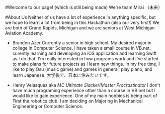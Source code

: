 #Welcome to our page!
(which is still being made)
We're team Mirai （未来）


#About Us
Neither of us have a lot of experience in anything specific, but we hope to learn a lot from being in this Hackathon (also our very first!)
We are both of Grand Rapids, Michigan and we are seniors at West Michigan Aviation Academy. 


- Brandon Azer 
Currently a senior in high school. My desired major in college in Computer Science. I have taken a small course in VB.net, curently learning
and developing an iOS application and learning Swift as I do that. I'm really interested in how programs work and I've started to make plans
for future projects as I learn new things. In my free time, I like to play Osu (music game) and games in general, play piano,
and learn Japanese. 大学後で、日本に住みたいです。


- Henry Velasquez aka *MC Ultimate Slacker/Master Procrastinator*
I don't have much programing experience other than a course in VB.net but I would like to gain experience. One of my main hobbies is being part of First the robotics club. 
I am deciding on Majoring in Mechanical Engineering or Computer Science.


